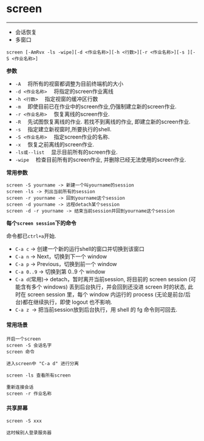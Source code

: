 # screen

---

* 会话恢复
* 多窗口

`screen [-AmRvx -ls -wipe][-d <作业名称>][-h <行数>][-r <作业名称>][-s ][-S <作业名称>]`

**参数**

* `-A` 　将所有的视窗都调整为目前终端机的大小
* `-d <作业名称>` 　将指定的screen作业离线
* `-h <行数>` 　指定视窗的缓冲区行数
* `-m` 　即使目前已在作业中的screen作业,仍强制建立新的screen作业.
* `-r <作业名称>` 　恢复离线的screen作业.
* `-R` 　先试图恢复离线的作业. 若找不到离线的作业, 即建立新的screen作业.
* `-s` 　指定建立新视窗时,所要执行的shell.
* `-S <作业名称>` 　指定screen作业的名称.
* `-x` 　恢复之前离线的screen作业.
* `-ls或--list` 　显示目前所有的screen作业.
* `-wipe` 　检查目前所有的screen作业, 并删除已经无法使用的screen作业.

**常用参数**

```shell
screen -S yourname -> 新建一个叫yourname的session 
screen -ls -> 列出当前所有的session 
screen -r yourname -> 回到yourname这个session 
screen -d yourname -> 远程detach某个session 
screen -d -r yourname -> 结束当前session并回到yourname这个session
```

**每个`screen session`下的命令**

命令都已`ctrl+a`开始.

* `C-a c` -> 创建一个新的运行shell的窗口并切换到该窗口
* `C-a n` -> Next，切换到下一个 window 
* `C-a p` -> Previous，切换到前一个 window 
* `C-a 0..9` -> 切换到第 0..9 个 window
* `C-a d`(常用)-> detach，暂时离开当前session, 将目前的 screen session (可能含有多个 windows) 丢到后台执行，并会回到还没进 screen 时的状态, 此时在 screen session 里，每个 window 内运行的 process (无论是前台/后台)都在继续执行，即使 logout 也不影响.
* `C-a z `-> 把当前session放到后台执行，用 shell 的 fg 命令则可回去.

#### 常用场景

```shell
开启一个screen
screen -S 会话名字
screen 命令

进入screen中 "C-a d" 进行分离

screen -ls 查看所有screen

重新连接会话
screen -r 作业名称
```

#### 共享屏幕

```shell
screen -S xxx

这时候别人登录服务器